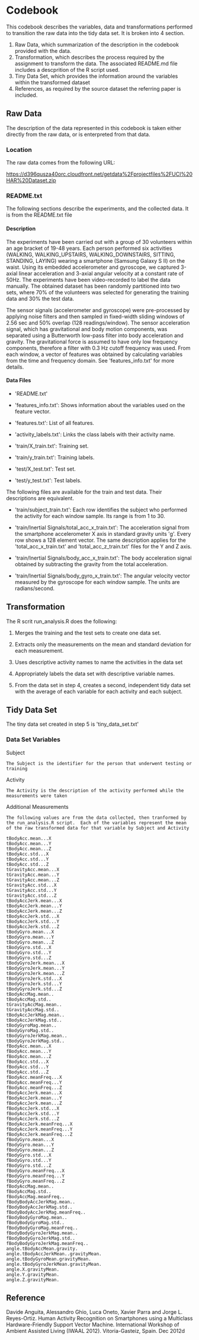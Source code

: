 
# Codebook

This codebook describes the variables, data and transformations performed to transition the raw data into the tidy data set.  It is broken into 4 section.

1. Raw Data, which summarization of the description in the codebook provided with the data.
2. Transformation, which describes the process required by the assignment to transform the data.  The associated README.md file includes a descprition of the R script used.
3. Tiny Data Set, which provides the information around the variables within the transformed dataset
4. References, as required by the source dataset the referring paper is included.

## Raw Data

The description of the data represented in this codebook is taken either directly from the raw data, or is enterpreted from that data.

### Location

The raw data comes from the following URL:

https://d396qusza40orc.cloudfront.net/getdata%2Fprojectfiles%2FUCI%20HAR%20Dataset.zip 

### README.txt

The following sections describe the experiments, and the collected data.  It is from the README.txt file

#### Description

The experiments have been carried out with a group of 30 volunteers within an age bracket of 19-48 years. Each person performed six activities (WALKING, WALKING_UPSTAIRS, WALKING_DOWNSTAIRS, SITTING, STANDING, LAYING) wearing a smartphone (Samsung Galaxy S II) on the waist. Using its embedded accelerometer and gyroscope, we captured 3-axial linear acceleration and 3-axial angular velocity at a constant rate of 50Hz. The experiments have been video-recorded to label the data manually. The obtained dataset has been randomly partitioned into two sets, where 70% of the volunteers was selected for generating the training data and 30% the test data. 

The sensor signals (accelerometer and gyroscope) were pre-processed by applying noise filters and then sampled in fixed-width sliding windows of 2.56 sec and 50% overlap (128 readings/window). The sensor acceleration signal, which has gravitational and body motion components, was separated using a Butterworth low-pass filter into body acceleration and gravity. The gravitational force is assumed to have only low frequency components, therefore a filter with 0.3 Hz cutoff frequency was used. From each window, a vector of features was obtained by calculating variables from the time and frequency domain. See 'features_info.txt' for more details. 

#### Data Files


- 'README.txt'

- 'features_info.txt': Shows information about the variables used on the feature vector.

- 'features.txt': List of all features.

- 'activity_labels.txt': Links the class labels with their activity name.

- 'train/X_train.txt': Training set.

- 'train/y_train.txt': Training labels.

- 'test/X_test.txt': Test set.

- 'test/y_test.txt': Test labels.

The following files are available for the train and test data. Their descriptions are equivalent. 

- 'train/subject_train.txt': Each row identifies the subject who performed the activity for each window sample. Its range is from 1 to 30. 

- 'train/Inertial Signals/total_acc_x_train.txt': The acceleration signal from the smartphone accelerometer X axis in standard gravity units 'g'. Every row shows a 128 element vector. The same description applies for the 'total_acc_x_train.txt' and 'total_acc_z_train.txt' files for the Y and Z axis. 

- 'train/Inertial Signals/body_acc_x_train.txt': The body acceleration signal obtained by subtracting the gravity from the total acceleration. 

- 'train/Inertial Signals/body_gyro_x_train.txt': The angular velocity vector measured by the gyroscope for each window sample. The units are radians/second. 

## Transformation

The R scrit run_analysis.R does the following:

1. Merges the training and the test sets to create one data set.

2. Extracts only the measurements on the mean and standard deviation for each measurement. 

3. Uses descriptive activity names to name the activities in the data set

4. Appropriately labels the data set with descriptive variable names. 

5. From the data set in step 4, creates a second, independent tidy data set with the average of each variable for each activity and each subject.

## Tidy Data Set

The tiny data set created in step 5 is 'tiny_data_set.txt'

### Data Set Variables

Subject                             

    The Subject is the identifier for the person that underwent testing or training

Activity                            

    The Activity is the description of the activity performed while the measurements were taken

Additional Measurements

    The following values are from the data collected, then tranformed by the run_analysis.R script.  Each of the variables represent the mean of the raw transformed data for that variable by Subject and Activity

	tBodyAcc.mean...X                   
	tBodyAcc.mean...Y                   
	tBodyAcc.mean...Z                   
	tBodyAcc.std...X                    
	tBodyAcc.std...Y                    
	tBodyAcc.std...Z                    
	tGravityAcc.mean...X                
	tGravityAcc.mean...Y                
	tGravityAcc.mean...Z                
	tGravityAcc.std...X                 
	tGravityAcc.std...Y                 
	tGravityAcc.std...Z                 
	tBodyAccJerk.mean...X               
	tBodyAccJerk.mean...Y               
	tBodyAccJerk.mean...Z               
	tBodyAccJerk.std...X                
	tBodyAccJerk.std...Y                
	tBodyAccJerk.std...Z                
	tBodyGyro.mean...X                  
	tBodyGyro.mean...Y                  
	tBodyGyro.mean...Z                  
	tBodyGyro.std...X                   
	tBodyGyro.std...Y                   
	tBodyGyro.std...Z                   
	tBodyGyroJerk.mean...X              
	tBodyGyroJerk.mean...Y              
	tBodyGyroJerk.mean...Z              
	tBodyGyroJerk.std...X               
	tBodyGyroJerk.std...Y               
	tBodyGyroJerk.std...Z               
	tBodyAccMag.mean..                  
	tBodyAccMag.std..                   
	tGravityAccMag.mean..               
	tGravityAccMag.std..                
	tBodyAccJerkMag.mean..              
	tBodyAccJerkMag.std..               
	tBodyGyroMag.mean..                 
	tBodyGyroMag.std..                  
	tBodyGyroJerkMag.mean..             
	tBodyGyroJerkMag.std..              
	fBodyAcc.mean...X                   
	fBodyAcc.mean...Y                   
	fBodyAcc.mean...Z                   
	fBodyAcc.std...X                    
	fBodyAcc.std...Y                    
	fBodyAcc.std...Z                    
	fBodyAcc.meanFreq...X               
	fBodyAcc.meanFreq...Y               
	fBodyAcc.meanFreq...Z               
	fBodyAccJerk.mean...X               
	fBodyAccJerk.mean...Y               
	fBodyAccJerk.mean...Z               
	fBodyAccJerk.std...X                
	fBodyAccJerk.std...Y                
	fBodyAccJerk.std...Z                
	fBodyAccJerk.meanFreq...X           
	fBodyAccJerk.meanFreq...Y           
	fBodyAccJerk.meanFreq...Z           
	fBodyGyro.mean...X                  
	fBodyGyro.mean...Y                  
	fBodyGyro.mean...Z                  
	fBodyGyro.std...X                   
	fBodyGyro.std...Y                   
	fBodyGyro.std...Z                   
	fBodyGyro.meanFreq...X              
	fBodyGyro.meanFreq...Y              
	fBodyGyro.meanFreq...Z              
	fBodyAccMag.mean..                  
	fBodyAccMag.std..                   
	fBodyAccMag.meanFreq..              
	fBodyBodyAccJerkMag.mean..          
	fBodyBodyAccJerkMag.std..           
	fBodyBodyAccJerkMag.meanFreq..      
	fBodyBodyGyroMag.mean..             
	fBodyBodyGyroMag.std..              
	fBodyBodyGyroMag.meanFreq..         
	fBodyBodyGyroJerkMag.mean..         
	fBodyBodyGyroJerkMag.std..          
	fBodyBodyGyroJerkMag.meanFreq..     
	angle.tBodyAccMean.gravity.         
	angle.tBodyAccJerkMean..gravityMean.
	angle.tBodyGyroMean.gravityMean.    
	angle.tBodyGyroJerkMean.gravityMean.
	angle.X.gravityMean.                
	angle.Y.gravityMean.                
	angle.Z.gravityMean.    

## Reference

Davide Anguita, Alessandro Ghio, Luca Oneto, Xavier Parra and Jorge L. Reyes-Ortiz. Human Activity Recognition on Smartphones using a Multiclass Hardware-Friendly Support Vector Machine. International Workshop of Ambient Assisted Living (IWAAL 2012). Vitoria-Gasteiz, Spain. Dec 2012d
